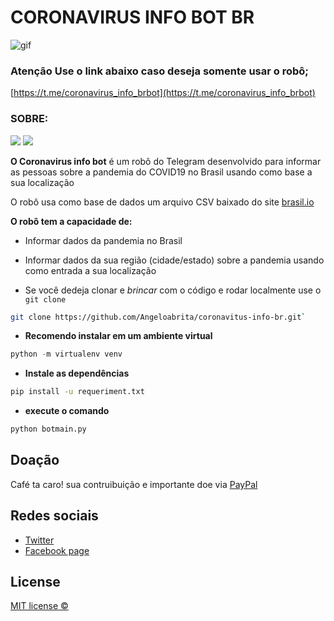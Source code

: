 # CORONAVIRUS INFO BOT BR

![gif](https://github.com/Angeloabrita/coronavitus-info-br/blob/main/assetsmd/gif.gif)

### Atenção Use o link abaixo caso deseja somente usar o robô;
[https://t.me/coronavirus_info_brbot](https://t.me/coronavirus_info_brbot)

### SOBRE:

![](https://img.shields.io/badge/Python-3.6-blue) 
![](https://img.shields.io/badge/Telegram_bot_python-12.7-orange)

**O Coronavirus info bot** é um robô do Telegram desenvolvido para informar as pessoas sobre a pandemia do COVID19 no Brasil usando como base a sua localização

O robô usa como base de dados um arquivo CSV baixado do site [brasil.io](https://brasil.io/dataset/covid19/caso_full/) 

**O robô tem a capacidade de:**
- Informar dados da pandemia no Brasil

- Informar dados da sua região (cidade/estado) sobre a pandemia usando como entrada a sua localização

- Se você dedeja clonar e *brincar* com o código e rodar localmente use o `git clone`

```bash
git clone https://github.com/Angeloabrita/coronavitus-info-br.git`
```
- **Recomendo instalar em um ambiente virtual** 
```python
python -m virtualenv venv
```

- **Instale as dependências**
```bash
pip install -u requeriment.txt
```
- **execute o comando**
```python
python botmain.py
```
## Doação
Café ta caro! sua contruibuição e importante doe via [PayPal](https://www.paypal.com/cgi-bin/webscr?cmd=_s-xclick&hosted_button_id=NTVK3A8XG54W2&source=url)

## Redes sociais
- [Twitter](https://twitter.com/AGTAStudios)
- [Facebook page](https://www.facebook.com/agtastudios)

## License
[MIT license © ](https://github.com/Angeloabrita/coronavitus-info-br/blob/main/LICENCE)
